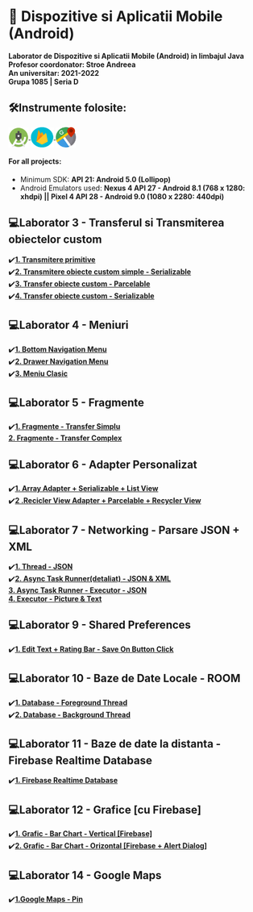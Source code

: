 # 💛 Dispozitive si Aplicatii Mobile (Android)
**Laborator de Dispozitive si Aplicatii Mobile (Android) in limbajul Java**</br>
**Profesor coordonator: Stroe Andreea**</br>
**An universitar: 2021-2022**</br>
**Grupa 1085 | Seria D**</br>


## 🛠️Instrumente folosite:
<a href = "https://developer.android.com/studio">
    <img src = "https://github.com/Adriana-Giol/Adriana-Giol/blob/main/Logo/android.png" alt="Android SDK" width = "auto" height="40px" align="center" title="Android Studio" />
</a>

<a href = "https://firebase.google.com/">
    <img src = "https://github.com/Adriana-Giol/Adriana-Giol/blob/main/Logo/firebase2.png" alt="Firebase Realtime Database" width = "auto" height="40px" align="center" title="Firebase Realtime Database" />
</a>

<a href = "https://developers.google.com/maps">
    <img src = "https://github.com/Adriana-Giol/Adriana-Giol/blob/main/Logo/googleMaps.png" alt="Google Maps" width = "auto" height="40px" align="center" title="Google Maps" />
</a>


#### For all projects:
- Minimum SDK: **API 21: Android 5.0 (Lollipop)**
- Android Emulators used: **Nexus 4 API 27 - Android 8.1 (768 x 1280: xhdpi) || Pixel 4 API 28 - Android 9.0 (1080 x 2280: 440dpi)**

## 💻Laborator 3 - Transferul si Transmiterea obiectelor custom
✔️[**1. Transmitere primitive**](https://github.com/Adriana-Giol/Laborator-Dispozitive-si-Aplicatii-Mobile/tree/main/1.%20Code/S03_A_Transmitere_Primitive) </br>
✔️[**2. Transmitere obiecte custom simple - Serializable**](https://github.com/Adriana-Giol/Laborator-Dispozitive-si-Aplicatii-Mobile/tree/main/1.%20Code/S03_B_Transmitere_ObiectCustom_Serializable) </br>
✔️[**3. Transfer obiecte custom - Parcelable**](https://github.com/Adriana-Giol/Laborator-Dispozitive-si-Aplicatii-Mobile/tree/main/1.%20Code/S03_C_Transfer_ObiectCustom_Parcelable) </br>
✔️[**4. Transfer obiecte custom - Serializable**](https://github.com/Adriana-Giol/Laborator-Dispozitive-si-Aplicatii-Mobile/tree/main/1.%20Code/S03_D_Transfer_ObiectCustom_Serializable) </br>

## 💻Laborator 4 - Meniuri
✔️[**1. Bottom Navigation Menu**](https://github.com/Adriana-Giol/Laborator-Dispozitive-si-Aplicatii-Mobile/tree/main/1.%20Code/S04_Bottom_Navigation_Menu) </br>
✔️[**2. Drawer Navigation Menu**](https://github.com/Adriana-Giol/Laborator-Dispozitive-si-Aplicatii-Mobile/tree/main/1.%20Code/S04_Drawer_Navigation_Menu) </br>
✔️[**3. Meniu Clasic**](https://github.com/Adriana-Giol/Laborator-Dispozitive-si-Aplicatii-Mobile/tree/main/1.%20Code/S04_Meniu_Clasic) </br>

## 💻Laborator 5 - Fragmente
✔️[**1. Fragmente - Transfer Simplu**](https://github.com/Adriana-Giol/Laborator-Dispozitive-si-Aplicatii-Mobile/tree/main/1.%20Code/S05_Fragmente) </br>
[**2. Fragmente - Transfer Complex**]() </br>

## 💻Laborator 6 - Adapter Personalizat
✔️[**1. Array Adapter + Serializable + List View**](https://github.com/Adriana-Giol/Laborator-Dispozitive-si-Aplicatii-Mobile/tree/main/1.%20Code/S06_AdapterPersonalizat_ArrayAdapter) </br>
✔️[**2 .Recicler View Adapter + Parcelable + Recycler View**](https://github.com/Adriana-Giol/Laborator-Dispozitive-si-Aplicatii-Mobile/tree/main/1.%20Code/S06_AdapterPersonalizat_RecyclerViewAdapter) </br>

## 💻Laborator 7 - Networking - Parsare JSON + XML
✔️[**1. Thread - JSON**](https://github.com/Adriana-Giol/Laborator-Dispozitive-si-Aplicatii-Mobile/tree/main/1.%20Code/S07_Networking_Thread_JSON)</br>
✔️[**2. Async Task Runner(detaliat) - JSON & XML**](https://github.com/Adriana-Giol/Laborator-Dispozitive-si-Aplicatii-Mobile/tree/main/1.%20Code/S07_Networking_AsyncTask_JSON_XML)</br>
[**3. Async Task Runner  - Executor - JSON**]()</br>
[**4. Executor - Picture & Text**]()</br>

## 💻Laborator 9 - Shared Preferences
✔️[**1. Edit Text + Rating Bar - Save On Button Click**](https://github.com/Adriana-Giol/Laborator-Dispozitive-si-Aplicatii-Mobile/tree/main/1.%20Code/S09_SharedPreferences)</br>

## 💻Laborator 10 - Baze de Date Locale - ROOM
✔️[**1. Database - Foreground Thread**](https://github.com/Adriana-Giol/Laborator-Dispozitive-si-Aplicatii-Mobile/tree/main/1.%20Code/S10_Database_ForegroundThread)</br>
✔️[**2. Database - Background Thread**](https://github.com/Adriana-Giol/Laborator-Dispozitive-si-Aplicatii-Mobile/tree/main/1.%20Code/S10_Database_BackgroundThread)</br>

## 💻Laborator 11 - Baze de date la distanta - Firebase Realtime Database
✔️[**1. Firebase Realtime Database**](https://github.com/Adriana-Giol/Laborator-Dispozitive-si-Aplicatii-Mobile/tree/main/1.%20Code/S11_Firebase_RealtimeDatabase)</br>

## 💻Laborator 12 - Grafice [cu Firebase] 
✔️[**1. Grafic - Bar Chart - Vertical [Firebase]**](https://github.com/Adriana-Giol/Laborator-Dispozitive-si-Aplicatii-Mobile/tree/main/1.%20Code/S11_Firebase_Grafic%20BarChart)</br>
✔️[**2. Grafic - Bar Chart - Orizontal [Firebase + Alert Dialog]**](https://github.com/Adriana-Giol/Laborator-Dispozitive-si-Aplicatii-Mobile/tree/main/1.%20Code/S12_GraficaBidimensionala_BarChart_AlertDialog)</br>

## 💻Laborator 14 - Google Maps
✔️[**1.Google Maps - Pin**](https://github.com/Adriana-Giol/Laborator-Dispozitive-si-Aplicatii-Mobile/tree/main/1.%20Code/S14_GoogleMaps)</br>
